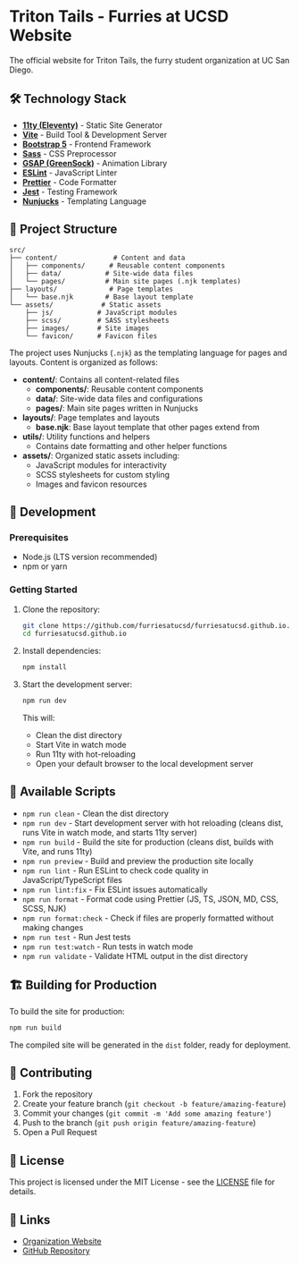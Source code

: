 # Triton Tails - Furries at UCSD Website

The official website for Triton Tails, the furry student organization at UC San Diego.

## 🛠️ Technology Stack

- **[11ty (Eleventy)](https://www.11ty.dev/)** - Static Site Generator
- **[Vite](https://vitejs.dev/)** - Build Tool & Development Server
- **[Bootstrap 5](https://getbootstrap.com/)** - Frontend Framework
- **[Sass](https://sass-lang.com/)** - CSS Preprocessor
- **[GSAP (GreenSock)](https://greensock.com/gsap/)** - Animation Library
- **[ESLint](https://eslint.org/)** - JavaScript Linter
- **[Prettier](https://prettier.io/)** - Code Formatter
- **[Jest](https://jestjs.io/)** - Testing Framework
- **[Nunjucks](https://mozilla.github.io/nunjucks/)** - Templating Language

## 📁 Project Structure

```
src/
├── content/              # Content and data
│   ├── components/      # Reusable content components
│   ├── data/           # Site-wide data files
│   └── pages/          # Main site pages (.njk templates)
├── layouts/             # Page templates
│   └── base.njk        # Base layout template
└── assets/            # Static assets
    ├── js/           # JavaScript modules
    ├── scss/         # SASS stylesheets
    ├── images/       # Site images
    └── favicon/      # Favicon files
```

The project uses Nunjucks (`.njk`) as the templating language for pages and layouts. Content is organized as follows:

- **content/**: Contains all content-related files
  - **components/**: Reusable content components
  - **data/**: Site-wide data files and configurations
  - **pages/**: Main site pages written in Nunjucks
- **layouts/**: Page templates and layouts
  - **base.njk**: Base layout template that other pages extend from
- **utils/**: Utility functions and helpers
  - Contains date formatting and other helper functions
- **assets/**: Organized static assets including:
  - JavaScript modules for interactivity
  - SCSS stylesheets for custom styling
  - Images and favicon resources

## 🚀 Development

### Prerequisites

- Node.js (LTS version recommended)
- npm or yarn

### Getting Started

1. Clone the repository:

   ```bash
   git clone https://github.com/furriesatucsd/furriesatucsd.github.io.git
   cd furriesatucsd.github.io
   ```

2. Install dependencies:

   ```bash
   npm install
   ```

3. Start the development server:
   ```bash
   npm run dev
   ```
   This will:
   - Clean the dist directory
   - Start Vite in watch mode
   - Run 11ty with hot-reloading
   - Open your default browser to the local development server

## 🔧 Available Scripts

- `npm run clean` - Clean the dist directory
- `npm run dev` - Start development server with hot reloading (cleans dist, runs Vite in watch mode, and starts 11ty server)
- `npm run build` - Build the site for production (cleans dist, builds with Vite, and runs 11ty)
- `npm run preview` - Build and preview the production site locally
- `npm run lint` - Run ESLint to check code quality in JavaScript/TypeScript files
- `npm run lint:fix` - Fix ESLint issues automatically
- `npm run format` - Format code using Prettier (JS, TS, JSON, MD, CSS, SCSS, NJK)
- `npm run format:check` - Check if files are properly formatted without making changes
- `npm run test` - Run Jest tests
- `npm run test:watch` - Run tests in watch mode
- `npm run validate` - Validate HTML output in the dist directory

## 🏗️ Building for Production

To build the site for production:

```bash
npm run build
```

The compiled site will be generated in the `dist` folder, ready for deployment.

## 🤝 Contributing

1. Fork the repository
2. Create your feature branch (`git checkout -b feature/amazing-feature`)
3. Commit your changes (`git commit -m 'Add some amazing feature'`)
4. Push to the branch (`git push origin feature/amazing-feature`)
5. Open a Pull Request

## 📝 License

This project is licensed under the MIT License - see the [LICENSE](LICENSE) file for details.

## 🔗 Links

- [Organization Website](https://furriesatucsd.github.io)
- [GitHub Repository](https://github.com/furriesatucsd/furriesatucsd.github.io)
